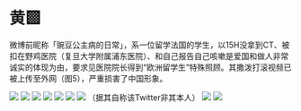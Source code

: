 # 黄▩

微博前昵称「豌豆公主病的日常」，系一位留学法国的学生，以15H没拿到CT、被扣在野鸡医院（复旦大学附属浦东医院）、和自己报告自己咳嗽是爱国和做人非常诚实的体现为由，要求见医院院长得到“欧洲留学生”特殊照顾。其撒泼打滚视频已被上传至外网（图5），严重损害了中国形象。

![](https://github.com/gongzhi250/sb250/blob/master/1_1.jpg?raw=true)
![](https://github.com/gongzhi250/sb250/blob/master/1_2.jpg?raw=true)
![](https://github.com/gongzhi250/sb250/blob/master/1_3.jpg?raw=true)
![](https://github.com/gongzhi250/sb250/blob/master/1_4.jpg?raw=true)
![](https://github.com/gongzhi250/sb250/blob/master/1_5.jpg?raw=true)
![](https://github.com/gongzhi250/sb250/blob/master/1_6.png?raw=true)
![](https://github.com/gongzhi250/sb250/blob/master/1_7.png?raw=true)
（据其自称该Twitter非其本人）
![](https://github.com/gongzhi250/sb250/blob/master/1_8.jpg?raw=true)
![](https://github.com/gongzhi250/sb250/blob/master/1_9.jpg?raw=true)
